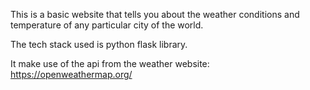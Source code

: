 This is a basic website that tells you about the weather conditions and temperature of any particular city of the world.

The tech stack used is python flask library.

It make use of the api from the weather website: https://openweathermap.org/
